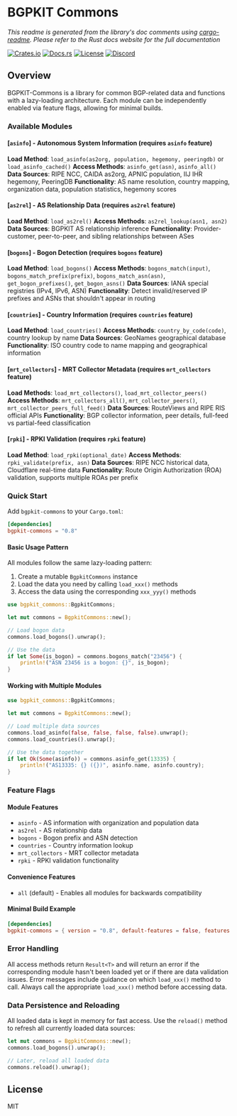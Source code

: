 # BGPKIT Commons

*This readme is generated from the library's doc comments using [cargo-readme](https://github.com/livioribeiro/cargo-readme). Please refer to the Rust docs website for the full documentation*

[![Crates.io](https://img.shields.io/crates/v/bgpkit-commons)](https://crates.io/crates/bgpkit-commons)
[![Docs.rs](https://docs.rs/bgpkit-commons/badge.svg)](https://docs.rs/bgpkit-commons)
[![License](https://img.shields.io/crates/l/bgpkit-commons)](https://raw.githubusercontent.com/bgpkit/bgpkit-commons/main/LICENSE)
[![Discord](https://img.shields.io/discord/919618842613927977?label=Discord&style=plastic)](https://discord.gg/XDaAtZsz6b)

## Overview

BGPKIT-Commons is a library for common BGP-related data and functions with a lazy-loading architecture.
Each module can be independently enabled via feature flags, allowing for minimal builds.

### Available Modules

#### [`asinfo`] - Autonomous System Information (requires `asinfo` feature)
**Load Method**: `load_asinfo(as2org, population, hegemony, peeringdb)` or `load_asinfo_cached()`
**Access Methods**: `asinfo_get(asn)`, `asinfo_all()`
**Data Sources**: RIPE NCC, CAIDA as2org, APNIC population, IIJ IHR hegemony, PeeringDB
**Functionality**: AS name resolution, country mapping, organization data, population statistics, hegemony scores

#### [`as2rel`] - AS Relationship Data (requires `as2rel` feature)
**Load Method**: `load_as2rel()`
**Access Methods**: `as2rel_lookup(asn1, asn2)`
**Data Sources**: BGPKIT AS relationship inference
**Functionality**: Provider-customer, peer-to-peer, and sibling relationships between ASes

#### [`bogons`] - Bogon Detection (requires `bogons` feature)
**Load Method**: `load_bogons()`
**Access Methods**: `bogons_match(input)`, `bogons_match_prefix(prefix)`, `bogons_match_asn(asn)`, `get_bogon_prefixes()`, `get_bogon_asns()`
**Data Sources**: IANA special registries (IPv4, IPv6, ASN)
**Functionality**: Detect invalid/reserved IP prefixes and ASNs that shouldn't appear in routing

#### [`countries`] - Country Information (requires `countries` feature)
**Load Method**: `load_countries()`
**Access Methods**: `country_by_code(code)`, country lookup by name
**Data Sources**: GeoNames geographical database
**Functionality**: ISO country code to name mapping and geographical information

#### [`mrt_collectors`] - MRT Collector Metadata (requires `mrt_collectors` feature)
**Load Methods**: `load_mrt_collectors()`, `load_mrt_collector_peers()`
**Access Methods**: `mrt_collectors_all()`, `mrt_collector_peers()`, `mrt_collector_peers_full_feed()`
**Data Sources**: RouteViews and RIPE RIS official APIs
**Functionality**: BGP collector information, peer details, full-feed vs partial-feed classification

#### [`rpki`] - RPKI Validation (requires `rpki` feature)
**Load Method**: `load_rpki(optional_date)`
**Access Methods**: `rpki_validate(prefix, asn)`
**Data Sources**: RIPE NCC historical data, Cloudflare real-time data
**Functionality**: Route Origin Authorization (ROA) validation, supports multiple ROAs per prefix

### Quick Start

Add `bgpkit-commons` to your `Cargo.toml`:
```toml
[dependencies]
bgpkit-commons = "0.8"
```

#### Basic Usage Pattern

All modules follow the same lazy-loading pattern:
1. Create a mutable `BgpkitCommons` instance
2. Load the data you need by calling `load_xxx()` methods
3. Access the data using the corresponding `xxx_yyy()` methods

```rust
use bgpkit_commons::BgpkitCommons;

let mut commons = BgpkitCommons::new();

// Load bogon data
commons.load_bogons().unwrap();

// Use the data
if let Some(is_bogon) = commons.bogons_match("23456") {
    println!("ASN 23456 is a bogon: {}", is_bogon);
}
```

#### Working with Multiple Modules

```rust
use bgpkit_commons::BgpkitCommons;

let mut commons = BgpkitCommons::new();

// Load multiple data sources
commons.load_asinfo(false, false, false, false).unwrap();
commons.load_countries().unwrap();

// Use the data together
if let Ok(Some(asinfo)) = commons.asinfo_get(13335) {
    println!("AS13335: {} ({})", asinfo.name, asinfo.country);
}
```

### Feature Flags

#### Module Features
- `asinfo` - AS information with organization and population data
- `as2rel` - AS relationship data
- `bogons` - Bogon prefix and ASN detection
- `countries` - Country information lookup
- `mrt_collectors` - MRT collector metadata
- `rpki` - RPKI validation functionality

#### Convenience Features
- `all` (default) - Enables all modules for backwards compatibility

#### Minimal Build Example
```toml
[dependencies]
bgpkit-commons = { version = "0.8", default-features = false, features = ["bogons", "countries"] }
```

### Error Handling

All access methods return `Result<T>` and will return an error if the corresponding module
hasn't been loaded yet or if there are data validation issues. Error messages include guidance
on which `load_xxx()` method to call. Always call the appropriate `load_xxx()` method before accessing data.

### Data Persistence and Reloading

All loaded data is kept in memory for fast access. Use the `reload()` method to refresh
all currently loaded data sources:

```rust
let mut commons = BgpkitCommons::new();
commons.load_bogons().unwrap();

// Later, reload all loaded data
commons.reload().unwrap();
```

## License

MIT
